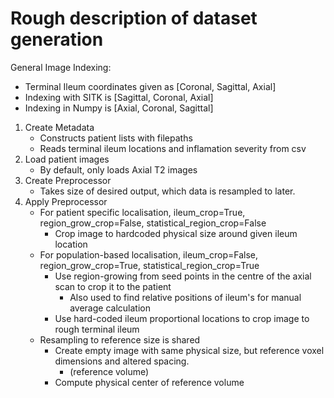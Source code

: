 # Rough description of dataset generation

General Image Indexing:
 - Terminal Ileum coordinates given as [Coronal, Sagittal, Axial]
 - Indexing with SITK is [Sagittal, Coronal, Axial]
 - Indexing in Numpy is [Axial, Coronal, Sagittal]

 1. Create Metadata
    - Constructs patient lists with filepaths
    - Reads terminal ileum locations and inflamation severity from csv
 2. Load patient images
    - By default, only loads Axial T2 images
 3. Create Preprocessor
    - Takes size of desired output, which data is resampled to later.
 4. Apply Preprocessor
    - For patient specific localisation, ileum_crop=True, region_grow_crop=False, statistical_region_crop=False
      + Crop image to hardcoded physical size around given ileum location
    - For population-based localisation, ileum_crop=False, region_grow_crop=True, statistical_region_crop=True
      + Use region-growing from seed points in the centre of the axial scan to crop it to the patient
        - Also used to find relative positions of ileum's for manual average calculation
      + Use hard-coded ileum proportional locations to crop image to rough terminal ileum
    - Resampling to reference size is shared
      + Create empty image with same physical size, but reference voxel dimensions and altered spacing.
        - (reference volume)
      + Compute physical center of reference volume
